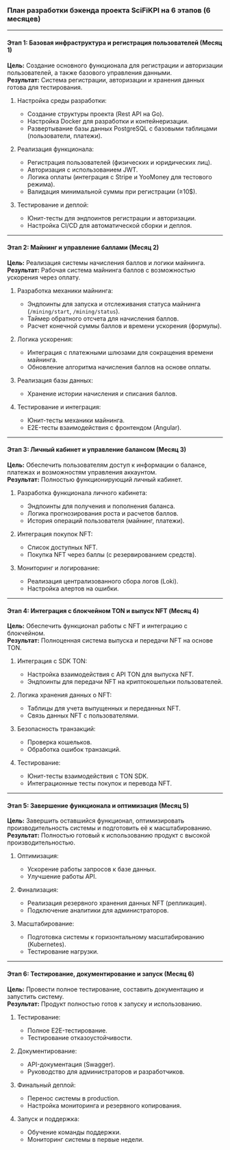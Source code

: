 ### План разработки бэкенда проекта SciFiKPI на 6 этапов (6 месяцев)

---

#### **Этап 1: Базовая инфраструктура и регистрация пользователей (Месяц 1)**

**Цель:** Создание основного функционала для регистрации и авторизации пользователей, а также базового управления данными.  
**Результат:** Система регистрации, авторизации и хранения данных готова для тестирования.

1. Настройка среды разработки:
    
    - Создание структуры проекта (Rest API на Go).
    - Настройка Docker для разработки и контейнеризации.
    - Развертывание базы данных PostgreSQL с базовыми таблицами (пользователи, платежи).
2. Реализация функционала:
    
    - Регистрация пользователей (физических и юридических лиц).
    - Авторизация с использованием JWT.
    - Логика оплаты (интеграция с Stripe и YooMoney для тестового режима).
    - Валидация минимальной суммы при регистрации (≥10$).
3. Тестирование и деплой:
    
    - Юнит-тесты для эндпоинтов регистрации и авторизации.
    - Настройка CI/CD для автоматической сборки и деплоя.

---

#### **Этап 2: Майнинг и управление баллами (Месяц 2)**

**Цель:** Реализация системы начисления баллов и логики майнинга.  
**Результат:** Рабочая система майнинга баллов с возможностью ускорения через оплату.

1. Разработка механики майнинга:
    
    - Эндпоинты для запуска и отслеживания статуса майнинга (`/mining/start`, `/mining/status`).
    - Таймер обратного отсчета для начисления баллов.
    - Расчет конечной суммы баллов и времени ускорения (формулы).
2. Логика ускорения:
    
    - Интеграция с платежными шлюзами для сокращения времени майнинга.
    - Обновление алгоритма начисления баллов на основе оплаты.
3. Реализация базы данных:
    
    - Хранение истории начисления и списания баллов.
4. Тестирование и интеграция:
    
    - Юнит-тесты механики майнинга.
    - E2E-тесты взаимодействия с фронтендом (Angular).

---

#### **Этап 3: Личный кабинет и управление балансом (Месяц 3)**

**Цель:** Обеспечить пользователям доступ к информации о балансе, платежах и возможностям управления аккаунтом.  
**Результат:** Полностью функционирующий личный кабинет.

1. Разработка функционала личного кабинета:
    
    - Эндпоинты для получения и пополнения баланса.
    - Логика прогнозирования роста и расчетов баллов.
    - История операций пользователя (майнинг, платежи).
2. Интеграция покупок NFT:
    
    - Список доступных NFT.
    - Покупка NFT через баллы (с резервированием средств).
3. Мониторинг и логирование:
    
    - Реализация централизованного сбора логов (Loki).
    - Настройка алертов на ошибки.

---

#### **Этап 4: Интеграция с блокчейном TON и выпуск NFT (Месяц 4)**

**Цель:** Обеспечить функционал работы с NFT и интеграцию с блокчейном.  
**Результат:** Полноценная система выпуска и передачи NFT на основе TON.

1. Интеграция с SDK TON:
    
    - Настройка взаимодействия с API TON для выпуска NFT.
    - Эндпоинты для передачи NFT на криптокошельки пользователей.
2. Логика хранения данных о NFT:
    
    - Таблицы для учета выпущенных и переданных NFT.
    - Связь данных NFT с пользователями.
3. Безопасность транзакций:
    
    - Проверка кошельков.
    - Обработка ошибок транзакций.
4. Тестирование:
    
    - Юнит-тесты взаимодействия с TON SDK.
    - Интеграционные тесты покупок и перевода NFT.

---

#### **Этап 5: Завершение функционала и оптимизация (Месяц 5)**

**Цель:** Завершить оставшийся функционал, оптимизировать производительность системы и подготовить её к масштабированию.  
**Результат:** Полностью готовый к использованию продукт с высокой производительностью.

1. Оптимизация:
    
    - Ускорение работы запросов к базе данных.
    - Улучшение работы API.
2. Финализация:
    
    - Реализация резервного хранения данных NFT (репликация).
    - Подключение аналитики для администраторов.
3. Масштабирование:
    
    - Подготовка системы к горизонтальному масштабированию (Kubernetes).
    - Тестирование нагрузки.

---

#### **Этап 6: Тестирование, документирование и запуск (Месяц 6)**

**Цель:** Провести полное тестирование, составить документацию и запустить систему.  
**Результат:** Продукт полностью готов к запуску и использованию.

1. Тестирование:
    
    - Полное E2E-тестирование.
    - Тестирование отказоустойчивости.
2. Документирование:
    
    - API-документация (Swagger).
    - Руководство для администраторов и разработчиков.
3. Финальный деплой:
    
    - Перенос системы в production.
    - Настройка мониторинга и резервного копирования.
4. Запуск и поддержка:
    
    - Обучение команды поддержки.
    - Мониторинг системы в первые недели.
